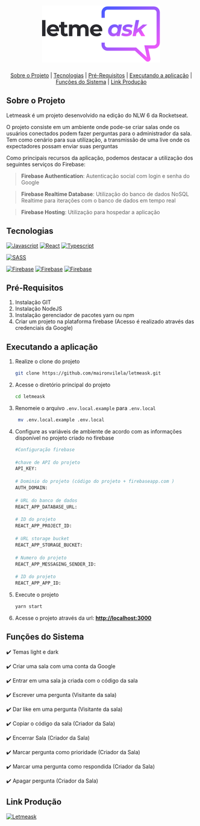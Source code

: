 <h1 align="center">
    <img alt="Open Food" src="./src/assets/readme/logo.svg" />
    <br>
 </h1>
 <p align="center">
  <a href="#sobre-o-projeto">Sobre o Projeto</a> |
  <a href="#tecnologias">Tecnologias</a> | 
  <a href="#pré-requisitos">Pré-Requisitos</a>   |
  <a href="#executando-a-aplicação">Executando a aplicação</a>   |
  <a href="#funções-do-sistema">Funções do Sistema</a>   |
  <a href="#link-produção">Link Produção</a>   
</p> 

## Sobre o Projeto
Letmeask é um projeto desenvolvido na edição do NLW 6 da Rocketseat.
 
O projeto consiste em um ambiente onde pode-se criar salas onde os usuários conectados podem fazer perguntas para o administrador da sala. Tem como cenário para sua utilização, a transmissão de uma live onde os expectadores possam enviar suas perguntas 

Como principais recursos da aplicação, podemos destacar a utilização dos seguintes serviços do Firebase:
>**Firebase Authentication**: Autenticação social com login e senha do Google

>**Firebase Realtime Database**: Utilização do banco de dados NoSQL Realtime para iterações com o banco de dados em tempo real 
 
>**Firebase Hosting**: Utilização para hospedar a aplicação

## Tecnologias

[![Javascript](https://img.shields.io/badge/Code-Javascript-FFFF00?&logo=javascript&logoColor=FFFF00)](https://developer.mozilla.org/pt-BR/docs/Web/JavaScript) 
[![React](https://img.shields.io/badge/Code-React-87CEFA?&logo=react)](https://pt-br.reactjs.org)
[![Typescript](https://img.shields.io/badge/Code-Typescript-1E90FF?&logo=typescript&logoColor=)](https://www.typescriptlang.org)

[![SASS](https://img.shields.io/badge/Styles-SASS-FF69B4?&logo=sass&logoColor=FF69B4)](https://sass-lang.com)

[![Firebase](https://img.shields.io/badge/Services-Firebases_Authentication-yellow?&logo=firebase&logoColor=yellow)](https://firebase.google.com/docs/auth?hl=pt)
[![Firebase](https://img.shields.io/badge/Services-Firebases_Realtime_Database-yellow?&logo=firebase&logoColor=yellow)](https://firebase.google.com/docs/database)
[![Firebase](https://img.shields.io/badge/Services-Firebases_Hosting-yellow?&logo=firebase&logoColor=yellow)](https://firebase.google.com/docs/hosting)
## Pré-Requisitos
1. Instalação GIT
2. Instalação NodeJS
3. Instalação gerenciador de pacotes yarn ou npm
4. Criar um projeto na plataforma firebase (Acesso é realizado através das credenciais da Google)
 
## Executando a aplicação

1. Realize o clone do projeto
    ```bash
    git clone https://github.com/maironvilela/letmeask.git
    ```
2. Acesse o diretório principal do projeto
    ```bash
    cd letmeask
    ```
3. Renomeie o arquivo `.env.local.example` para `.env.local`
   ```bash
    mv .env.local.example .env.local
    ```
4. Configure as variáveis de ambiente de acordo com as informações disponível no projeto criado no firebase

    ```bash
    #Configuração firebase

    #chave de API do projeto
    API_KEY: 

    # Dominio do projeto (código do projeto + firebaseapp.com )
    AUTH_DOMAIN: 

    # URL do banco de dados
    REACT_APP_DATABASE_URL: 

    # ID do projeto
    REACT_APP_PROJECT_ID:  

    # URL storage bucket
    REACT_APP_STORAGE_BUCKET:  

    # Numero do projeto
    REACT_APP_MESSAGING_SENDER_ID:  

    # ID do projeto
    REACT_APP_APP_ID:  
    ```

  5. Execute o projeto 
      ```bash
      yarn start
       ```

  6. Acesse o projeto através da url: [**http://localhost:3000**](http://localhost:3000) 

## Funções do Sistema
✔️ Temas light e dark

✔️ Criar uma sala com uma conta da Google

✔️ Entrar em uma sala ja criada com o código da sala

✔️ Escrever uma pergunta (Visitante da sala)

✔️ Dar like em uma pergunta (Visitante da sala)

✔️ Copiar o código da sala (Criador da Sala)

✔️ Encerrar Sala (Criador da Sala)

✔️ Marcar pergunta como prioridade (Criador da Sala)

✔️ Marcar uma pergunta como respondida (Criador da Sala)

✔️ Apagar pergunta (Criador da Sala)   

## Link Produção
 [![Letmeask](./src/assets/readme/home.png)](https://letmeask-609e9.firebaseapp.com/)


 
